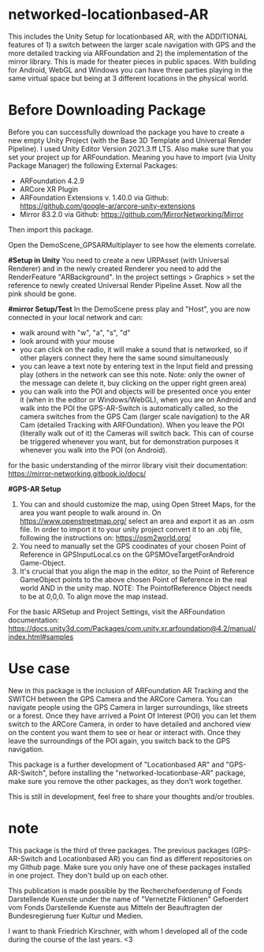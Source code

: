 # networked-locationbased-AR
This includes the Unity Setup for locationbased AR, with the ADDITIONAL features of 1) a switch between the larger scale navigation with GPS and the more detailed tracking via ARFoundation and 2) the implementation of the mirror library. This is made for theater pieces in public spaces. With building for Android, WebGL and Windows you can have three parties playing in the same virtual space but being at 3 different locations in the physical world.

# Before Downloading Package
Before you can successfully download the package you have to create a new empty Unity Project (with the Base 3D Template and Universal Render Pipeline). I used Unity Editor Version 2021.3.ff LTS. Also make sure that you set your project up for ARFoundation. Meaning you have to import (via Unity Package Manager) the following External Packages:
  - ARFoundation 4.2.9
  - ARCore XR Plugin
  - ARFoundation Extensions v. 1.40.0 via Github: https://github.com/google-ar/arcore-unity-extensions
  - Mirror 83.2.0 via Github: https://github.com/MirrorNetworking/Mirror

Then import this package.

Open the DemoScene_GPSARMultiplayer to see how the elements correlate. 

**#Setup in Unity**
You need to create a new URPAsset (with Universal Renderer) and in the newly created Renderer you need to add the RenderFeature "ARBackground". In the project settings > Graphics > set the reference to newly created Universal Render Pipeline Asset. Now all the pink should be gone.

**#mirror Setup/Test**
In the DemoScene press play and "Host", you are now connected in your local network and can:
- walk around with "w", "a", "s", "d"
- look around with your mouse
- you can click on the radio, it will make a sound that is networked, so if other players connect they here the same sound simultaneously
- you can leave a text note by entering text in the Input field and pressing play (others in the network can see this note. Note: only the owner of the message can delete it, buy clicking on the upper right green area)
- you can walk into the POI and objects will be presented once you enter it (when in the editor or Windows/WebGL), when you are on Android and walk into the POI the GPS-AR-Switch is automatically called, so the camera switches from the GPS Cam (larger scale navigation) to the AR Cam (detailed Tracking with ARFOundation). When you leave the POI (literally walk out of it) the Cameras will switch back. This can of course be triggered whenever you want, but for demonstration purposes it whenever you walk into the POI (on Android).

for the basic understanding of the mirror library visit their documentation: https://mirror-networking.gitbook.io/docs/

**#GPS-AR Setup**
1) You can and should customize the map, using Open Street Maps, for the area you want people to walk around in. On https://www.openstreetmap.org/ select an area and export it as an .osm file. In order to import it to your unity project convert it to an .obj file, following the instructions on: https://osm2world.org/
2) You need to manually set the GPS coodinates of your chosen Point of Reference in GPSInputLocal.cs on the GPSMOveTargetForAndroid Game-Object.
3) It's crucial that you align the map in the editor, so the Point of Reference GameObject points to the above chosen Point of Reference in the real world AND in the unity
map. NOTE: The PointofReference Object needs to be at 0,0,0. To align move the map instead.

For the basic ARSetup and Project Settings, visit the ARFoundation documentation: https://docs.unity3d.com/Packages/com.unity.xr.arfoundation@4.2/manual/index.html#samples

# Use case
New in this package is the inclusion of ARFoundation AR Tracking and the SWITCH between the GPS Camera and the ARCore Camera. You can navigate people using the GPS Camera in larger surroundings, like streets or a forest. Once they have arrived a Point Of Interest (POI) you can let them switch to the ARCore Camera, in order to have detailed and anchored view on the content you want them to see or hear or interact with. Once they leave the surroundings of the POI again, you switch back to the GPS navigation.

This package is a further development of "Locationbased AR" and "GPS-AR-Switch", before installing the "networked-locationbase-AR" package, make sure you remove the other packages, as they don't work together.

This is still in development, feel free to share your thoughts and/or troubles.

# note
This package is the third of three packages. The previous packages (GPS-AR-Switch and Locationbased AR) you can find as different repositories on my Github page. Make sure you only have one of these packages installed in one project. They don't build up on each other.

This publication is made possible by the Recherchefoerderung of Fonds Darstellende Kuenste under the name of "Vernetzte Fiktionen" 
Gefoerdert vom Fonds Darstellende Kuenste aus Mitteln der Beauftragten der Bundesregierung fuer Kultur und Medien.

I want to thank Friedrich Kirschner, with whom I developed all of the code during the course of the last years. <3
